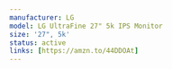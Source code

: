 ```yaml
---
manufacturer: LG
model: LG UltraFine 27" 5k IPS Monitor
size: '27", 5k'
status: active
links: [https://amzn.to/44DDOAt]
---
```

